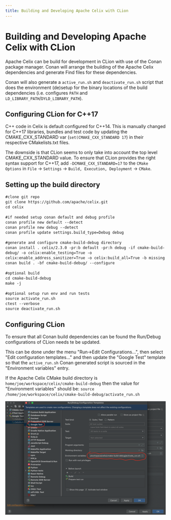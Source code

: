 ```yaml
---
title: Building and Developing Apache Celix with CLion
---
```


<!--
Licensed to the Apache Software Foundation (ASF) under one or more
contributor license agreements.  See the NOTICE file distributed with
this work for additional information regarding copyright ownership.
The ASF licenses this file to You under the Apache License, Version 2.0
(the "License"); you may not use this file except in compliance with
the License.  You may obtain a copy of the License at
   
    http://www.apache.org/licenses/LICENSE-2.0

Unless required by applicable law or agreed to in writing, software
distributed under the License is distributed on an "AS IS" BASIS,
WITHOUT WARRANTIES OR CONDITIONS OF ANY KIND, either express or implied.
See the License for the specific language governing permissions and
limitations under the License.
-->

# Building and Developing Apache Celix with CLion
Apache Celix can be build for development in CLion with use of the Conan package manager.
Conan will arrange the building of the Apache Celix dependencies and generate Find<package> files for these dependencies.

Conan will also generate a `active_run.sh` and `deactivate_run.sh` script that does the environment (de)setup for the 
binary locations of the build dependencies (i.e. configures `PATH` and `LD_LIBRARY_PATH`/`DYLD_LIBRARY_PATH`).

## Configuring CLion for C++17
C++ code in Celix is default configured for C++14. This is manually changed for C++17 libraries, bundles and test code
by updating the CMAKE_CXX_STANDARD var (`set(CMAKE_CXX_STANDARD 17`) in their respective CMakelists.txt files.

The downside is that CLion seems to only take into account the top level CMAKE_CXX_STANDARD value.
To ensure that CLion provides the right syntax support for C++17, add `-DCMAKE_CXX_STANDARD=17` to the `CMake Options`
in `File` -> `Settings` -> `Build, Execution, Deployment` -> `CMake`.

## Setting up the build directory
```shell
#clone git repo
git clone https://github.com/apache/celix.git
cd celix

#if needed setup conan default and debug profile
conan profile new default --detect
conan profile new debug --detect
conan profile update settings.build_type=Debug debug

#generate and configure cmake-build-debug directory
conan install . celix/2.3.0 -pr:b default -pr:h debug -if cmake-build-debug/ -o celix:enable_testing=True -o celix:enable_address_sanitizer=True -o celix:build_all=True -b missing
conan build . -bf cmake-build-debug/ --configure

#optional build
cd cmake-build-debug
make -j

#optional setup run env and run tests
source activate_run.sh 
ctest --verbose
source deactivate_run.sh 
```

## Configuring CLion
To ensure that all Conan build dependencies can be found the Run/Debug configurations of CLion needs te be updated.

This can be done under the menu "Run->Edit Configurations...", then select "Edit configuration templates..." and
then update the "Google Test" template so that the `active_run.sh` Conan generated script is sourced in the 
"Environment variables" entry. 

If the Apache Celix CMake build directory is `home/joe/workspace/celix/cmake-build-debug` then the value for 
"Environment variables" should be: `source /home/joe/workspace/celix/cmake-build-debug/activate_run.sh`

![Configure CLion](media/clion_run_configuration_template.png)

